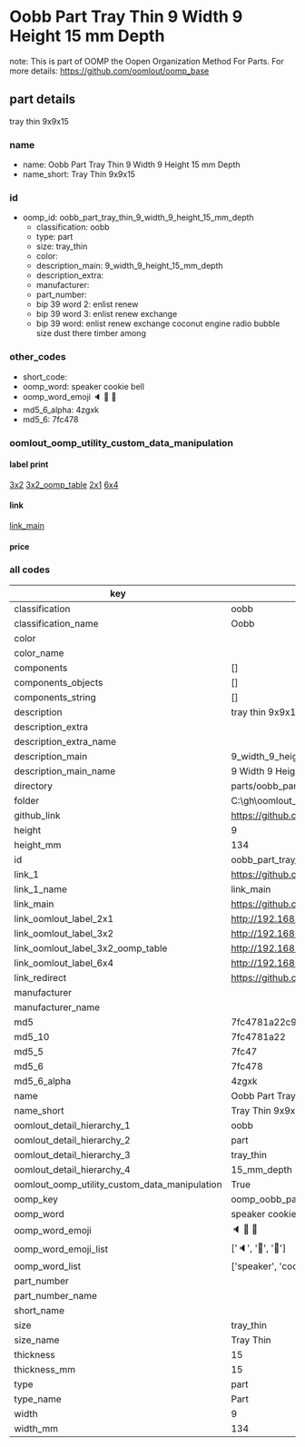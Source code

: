 # Oobb Part Tray Thin 9 Width 9 Height 15 mm Depth  

note: This is part of OOMP the Oopen Organization Method For Parts. For more details: https://github.com/oomlout/oomp_base

##  part details
  



tray thin 9x9x15



### name
* name: Oobb Part Tray Thin 9 Width 9 Height 15 mm Depth
* name_short: Tray Thin 9x9x15 
### id
* oomp_id: oobb_part_tray_thin_9_width_9_height_15_mm_depth
  * classification: oobb
  * type: part
  * size: tray_thin
  * color: 
  * description_main: 9_width_9_height_15_mm_depth
  * description_extra: 
  * manufacturer: 
  * part_number: 
  * bip 39 word 2: enlist renew
  * bip 39 word 3: enlist renew exchange
  * bip 39 word: enlist renew exchange coconut engine radio bubble size dust there timber among

### other_codes
* short_code: 
* oomp_word: speaker cookie bell
* oomp_word_emoji :speaker: :cookie: :bell:
* md5_6_alpha: 4zgxk
* md5_6: 7fc478






### oomlout_oomp_utility_custom_data_manipulation
#### label print
[3x2](http://192.168.1.245:1112/?label=oomp%204zgxk)
[3x2_oomp_table](http://192.168.1.108:1112/?label=oomp%204zgxk)
[2x1](http://192.168.1.242:1112/?label=oomp%204zgxk)
[6x4](http://192.168.1.55:1112/?label=oomp%204zgxk)    

#### link

[link_main](https://github.com/oomlout/oomlout_oobb_version_4_generated_parts/tree/main/navigation_oomp/oobb/part/tray_thin/9_width_9_height_15_mm_depth/part)                              

#### price







### all codes 
| key | value |  
| --- | --- |  
| classification | oobb |  
| classification_name | Oobb |  
| color |  |  
| color_name |  |  
| components | [] |  
| components_objects | [] |  
| components_string | [] |  
| description | tray thin 9x9x15 |  
| description_extra |  |  
| description_extra_name |  |  
| description_main | 9_width_9_height_15_mm_depth |  
| description_main_name | 9 Width 9 Height 15 mm Depth |  
| directory | parts/oobb_part_tray_thin_9_width_9_height_15_mm_depth |  
| folder | C:\gh\oomlout_oobb_version_4_generated_parts\parts\oobb_part_tray_thin_9_width_9_height_15_mm_depth |  
| github_link | https://github.com/oomlout/oomlout_oomp_part_src/tree/main/parts/oobb_part_tray_thin_9_width_9_height_15_mm_depth |  
| height | 9 |  
| height_mm | 134 |  
| id | oobb_part_tray_thin_9_width_9_height_15_mm_depth |  
| link_1 | https://github.com/oomlout/oomlout_oobb_version_4_generated_parts/tree/main/navigation_oomp/oobb/part/tray_thin/9_width_9_height_15_mm_depth/part |  
| link_1_name | link_main |  
| link_main | https://github.com/oomlout/oomlout_oobb_version_4_generated_parts/tree/main/navigation_oomp/oobb/part/tray_thin/9_width_9_height_15_mm_depth/part |  
| link_oomlout_label_2x1 | http://192.168.1.242:1112/?label=oomp%204zgxk |  
| link_oomlout_label_3x2 | http://192.168.1.245:1112/?label=oomp%204zgxk |  
| link_oomlout_label_3x2_oomp_table | http://192.168.1.108:1112/?label=oomp%204zgxk |  
| link_oomlout_label_6x4 | http://192.168.1.55:1112/?label=oomp%204zgxk |  
| link_redirect | https://github.com/oomlout/oomlout_oobb_version_4_generated_parts/tree/main/parts/oobb_tray_thin_09_09_15 |  
| manufacturer |  |  
| manufacturer_name |  |  
| md5 | 7fc4781a22c9e3aac32532ce9d6d8a56 |  
| md5_10 | 7fc4781a22 |  
| md5_5 | 7fc47 |  
| md5_6 | 7fc478 |  
| md5_6_alpha | 4zgxk |  
| name | Oobb Part Tray Thin 9 Width 9 Height 15 mm Depth |  
| name_short | Tray Thin 9x9x15  |  
| oomlout_detail_hierarchy_1 | oobb |  
| oomlout_detail_hierarchy_2 | part |  
| oomlout_detail_hierarchy_3 | tray_thin |  
| oomlout_detail_hierarchy_4 | 15_mm_depth |  
| oomlout_oomp_utility_custom_data_manipulation | True |  
| oomp_key | oomp_oobb_part_tray_thin_9_width_9_height_15_mm_depth |  
| oomp_word | speaker cookie bell |  
| oomp_word_emoji | :speaker: :cookie: :bell: |  
| oomp_word_emoji_list | [':speaker:', ':cookie:', ':bell:'] |  
| oomp_word_list | ['speaker', 'cookie', 'bell'] |  
| part_number |  |  
| part_number_name |  |  
| short_name |  |  
| size | tray_thin |  
| size_name | Tray Thin |  
| thickness | 15 |  
| thickness_mm | 15 |  
| type | part |  
| type_name | Part |  
| width | 9 |  
| width_mm | 134 |  
